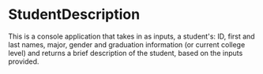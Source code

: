 # StudentDescription
This is a console application that takes in as inputs, a student's: ID, first and last names, major, gender and graduation information (or current college level) and returns a brief description of the student, based on the inputs provided.
